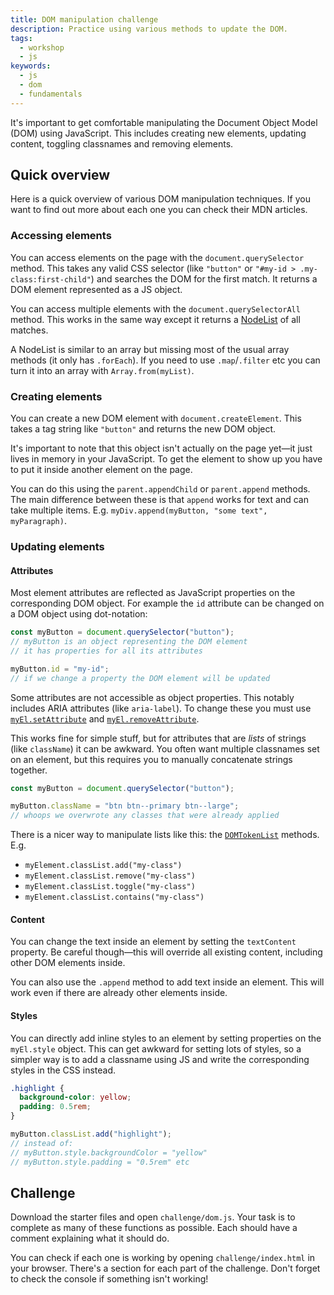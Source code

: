 ```yaml
---
title: DOM manipulation challenge
description: Practice using various methods to update the DOM.
tags:
  - workshop
  - js
keywords:
  - js
  - dom
  - fundamentals
---
```


It's important to get comfortable manipulating the Document Object Model (DOM) using JavaScript. This includes creating new elements, updating content, toggling classnames and removing elements.

## Quick overview

Here is a quick overview of various DOM manipulation techniques. If you want to find out more about each one you can check their MDN articles.

### Accessing elements

You can access elements on the page with the `document.querySelector` method. This takes any valid CSS selector (like `"button"` or `"#my-id > .my-class:first-child"`) and searches the DOM for the first match. It returns a DOM element represented as a JS object.

You can access multiple elements with the `document.querySelectorAll` method. This works in the same way except it returns a [NodeList](https://developer.mozilla.org/en-US/docs/Web/API/NodeList) of all matches.

A NodeList is similar to an array but missing most of the usual array methods (it only has `.forEach`). If you need to use `.map`/`.filter` etc you can turn it into an array with `Array.from(myList)`.

### Creating elements

You can create a new DOM element with `document.createElement`. This takes a tag string like `"button"` and returns the new DOM object.

It's important to note that this object isn't actually on the page yet—it just lives in memory in your JavaScript. To get the element to show up you have to put it inside another element on the page.

You can do this using the `parent.appendChild` or `parent.append` methods. The main difference between these is that `append` works for text and can take multiple items. E.g. `myDiv.append(myButton, "some text", myParagraph)`.

### Updating elements

#### Attributes

Most element attributes are reflected as JavaScript properties on the corresponding DOM object. For example the `id` attribute can be changed on a DOM object using dot-notation:

```js
const myButton = document.querySelector("button");
// myButton is an object representing the DOM element
// it has properties for all its attributes

myButton.id = "my-id";
// if we change a property the DOM element will be updated
```

Some attributes are not accessible as object properties. This notably includes ARIA attributes (like `aria-label`). To change these you must use [`myEl.setAttribute`](https://developer.mozilla.org/en-US/docs/Web/API/Element/setAttribute) and [`myEl.removeAttribute`](https://developer.mozilla.org/en-US/docs/Web/API/Element/removeAttribute).

This works fine for simple stuff, but for attributes that are _lists_ of strings (like `className`) it can be awkward. You often want multiple classnames set on an element, but this requires you to manually concatenate strings together.

```js
const myButton = document.querySelector("button");

myButton.className = "btn btn--primary btn--large";
// whoops we overwrote any classes that were already applied
```

There is a nicer way to manipulate lists like this: the [`DOMTokenList`](https://developer.mozilla.org/en-US/docs/Web/API/DOMTokenList#methods) methods. E.g.

- `myElement.classList.add("my-class")`
- `myElement.classList.remove("my-class")`
- `myElement.classList.toggle("my-class")`
- `myElement.classList.contains("my-class")`

#### Content

You can change the text inside an element by setting the `textContent` property. Be careful though—this will override all existing content, including other DOM elements inside.

You can also use the `.append` method to add text inside an element. This will work even if there are already other elements inside.

#### Styles

You can directly add inline styles to an element by setting properties on the `myEl.style` object. This can get awkward for setting lots of styles, so a simpler way is to add a classname using JS and write the corresponding styles in the CSS instead.

```css
.highlight {
  background-color: yellow;
  padding: 0.5rem;
}
```

```js
myButton.classList.add("highlight");
// instead of:
// myButton.style.backgroundColor = "yellow"
// myButton.style.padding = "0.5rem" etc
```

## Challenge

Download the starter files and open `challenge/dom.js`. Your task is to complete as many of these functions as possible. Each should have a comment explaining what it should do.

You can check if each one is working by opening `challenge/index.html` in your browser. There's a section for each part of the challenge. Don't forget to check the console if something isn't working!
